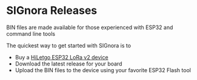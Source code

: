 # SIGnora Releases

BIN files are made available for those experienced with ESP32 and command line tools

The quickest way to get started with SIGnora is to

- Buy a [HiLetgo ESP32 LoRa v2 device](https://www.amazon.com/gp/product/B07WHRS2XG/)
- Download the latest release for your board
- Upload the BIN files to the device using your favorite ESP32 Flash tool
